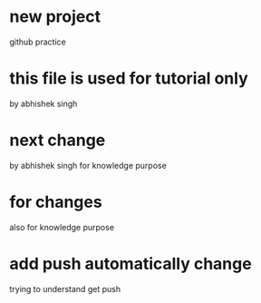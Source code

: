 # new project 
github practice
# this file is used for tutorial only
by abhishek singh
# next change 
by abhishek singh for knowledge purpose
# for changes
also for knowledge purpose
# add push automatically change 
trying to understand get push